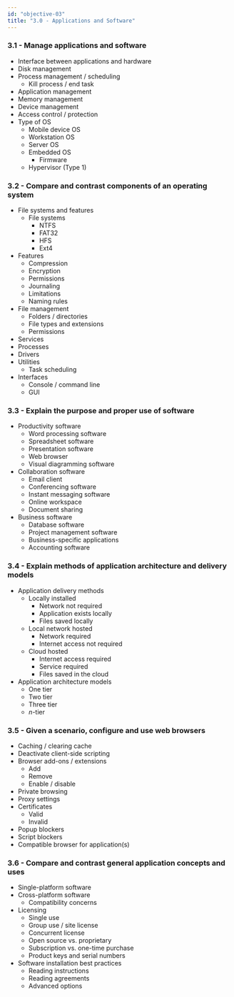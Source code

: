 ```yaml
---
id: "objective-03"
title: "3.0 - Applications and Software" 
---
```

### 3.1 - Manage applications and software 
- Interface between applications and hardware
- Disk management
- Process management / scheduling 
  - Kill process / end task
- Application management 
- Memory management 
- Device management 
- Access control / protection 
- Type of OS 
  - Mobile device OS 
  - Workstation OS
  - Server OS 
  - Embedded OS 
    - Firmware 
  - Hypervisor (Type 1)

### 3.2 - Compare and contrast components of an operating system 
- File systems and features
  - File systems 
    - NTFS
    - FAT32
    - HFS
    - Ext4
- Features
  - Compression
  - Encryption
  - Permissions
  - Journaling 
  - Limitations 
  - Naming rules 
- File management 
  - Folders / directories 
  - File types and extensions 
  - Permissions 
- Services 
- Processes 
- Drivers 
- Utilities 
  - Task scheduling 
- Interfaces
  - Console / command line 
  - GUI 

### 3.3 - Explain the purpose and proper use of software 
- Productivity software
  - Word processing software 
  - Spreadsheet software 
  - Presentation software 
  - Web browser 
  - Visual diagramming software 
- Collaboration software 
  - Email client 
  - Conferencing software 
  - Instant messaging software 
  - Online workspace 
  - Document sharing 
- Business software 
  - Database software 
  - Project management software
  - Business-specific applications 
  - Accounting software 

### 3.4 - Explain methods of application architecture and delivery models
- Application delivery methods 
  - Locally installed
    - Network not required 
    - Application exists locally 
    - Files saved locally 
  - Local network hosted 
    - Network required 
    - Internet access not required
  - Cloud hosted
    - Internet access required 
    - Service required 
    - Files saved in the cloud 
- Application architecture models 
  - One tier
  - Two tier 
  - Three tier 
  - *n*-tier

### 3.5 - Given a scenario, configure and use web browsers
- Caching / clearing cache 
- Deactivate client-side scripting 
- Browser add-ons / extensions 
  - Add 
  - Remove 
  - Enable / disable 
- Private browsing 
- Proxy settings 
- Certificates 
  - Valid 
  - Invalid 
- Popup blockers 
- Script blockers 
- Compatible browser for application(s)

### 3.6 - Compare and contrast general application concepts and uses 
- Single-platform software
- Cross-platform software 
  - Compatibility concerns
- Licensing 
  - Single use
  - Group use / site license 
  - Concurrent license
  - Open source vs. proprietary 
  - Subscription vs. one-time purchase 
  - Product keys and serial numbers 
- Software installation best practices 
  - Reading instructions 
  - Reading agreements 
  - Advanced options 